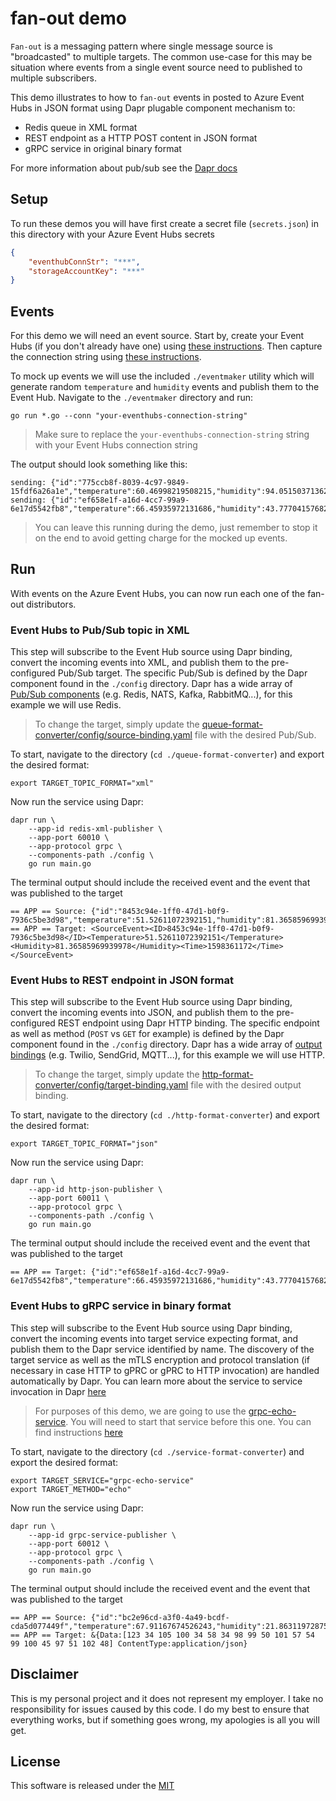 # fan-out demo 

`Fan-out` is a messaging pattern where single message source is "broadcasted" to multiple targets. The common use-case for this may be situation where events from a single event source need to published to multiple subscribers.

This demo illustrates to how to `fan-out` events in posted to Azure Event Hubs in JSON format using Dapr plugable component mechanism to:

* Redis queue in XML format 
* REST endpoint as a HTTP POST content in JSON format 
* gRPC service in original binary format 

For more information about pub/sub see the [Dapr docs](https://github.com/dapr/docs/tree/master/concepts/publish-subscribe-messaging)

## Setup 

To run these demos you will have first create a secret file (`secrets.json`) in this directory with your Azure Event Hubs secrets

```json
{
    "eventhubConnStr": "***",
    "storageAccountKey": "***"
}
```

## Events 

For this demo we will need an event source. Start by, create your Event Hubs (if you don't already have one) using [these instructions](https://docs.microsoft.com/en-us/azure/event-hubs/event-hubs-create). Then capture the connection string using [these instructions](https://docs.microsoft.com/en-us/azure/event-hubs/event-hubs-get-connection-string). 

To mock up events we will use the included `./eventmaker` utility which will generate random `temperature` and `humidity` events and publish them to the Event Hub. Navigate to the `./eventmaker` directory and run:

```shell
go run *.go --conn "your-eventhubs-connection-string"
```

> Make sure to replace the `your-eventhubs-connection-string` string with your Event Hubs connection string

The output should look something like this:

```shell
sending: {"id":"775ccb8f-8039-4c97-9849-15fdf6a26a1e","temperature":60.46998219508215,"humidity":94.05150371362079,"time":1598373738}
sending: {"id":"ef658e1f-a16d-4cc7-99a9-6e17d5542fb8","temperature":66.45935972131686,"humidity":43.77704157682614,"time":1598373740}
```

> You can leave this running during the demo, just remember to stop it on the end to avoid getting charge for the mocked up events. 

## Run 

With events on the Azure Event Hubs, you can now run each one of the fan-out distributors.

### Event Hubs to Pub/Sub topic in XML

This step will subscribe to the Event Hub source using Dapr binding, convert the incoming events into XML, and publish them to the pre-configured Pub/Sub target. The specific Pub/Sub is defined by the Dapr component found in the `./config` directory. Dapr has a wide array of [Pub/Sub components](https://github.com/dapr/components-contrib/tree/master/pubsub#pub-sub) (e.g. Redis, NATS, Kafka, RabbitMQ...), for this example we will use Redis. 

> To change the target, simply update the [queue-format-converter/config/source-binding.yaml](./queue-format-converter/config/source-binding.yaml) file with the desired Pub/Sub.

To start, navigate to the directory (`cd ./queue-format-converter`) and export the desired format:

```shell
export TARGET_TOPIC_FORMAT="xml" 
```

Now run the service using Dapr:

```shell
dapr run \
    --app-id redis-xml-publisher \
    --app-port 60010 \
    --app-protocol grpc \
    --components-path ./config \
    go run main.go
```

The terminal output should include the received event and the event that was published to the target

```shell
== APP == Source: {"id":"8453c94e-1ff0-47d1-b0f9-7936c5be3d98","temperature":51.52611072392151,"humidity":81.36585969939978,"time":1598361172}
== APP == Target: <SourceEvent><ID>8453c94e-1ff0-47d1-b0f9-7936c5be3d98</ID><Temperature>51.52611072392151</Temperature><Humidity>81.36585969939978</Humidity><Time>1598361172</Time></SourceEvent>
```

### Event Hubs to REST endpoint in JSON format

This step will subscribe to the Event Hub source using Dapr binding, convert the incoming events into JSON, and publish them to the pre-configured REST endpoint using Dapr HTTP binding. The specific endpoint as well as method (`POST` vs `GET` for example) is defined by the Dapr component found in the `./config` directory. Dapr has a wide array of [output bindings](https://github.com/dapr/docs/tree/master/concepts/bindings#supported-bindings-and-specs) (e.g. Twilio, SendGrid, MQTT...), for this example we will use HTTP. 

> To change the target, simply update the [http-format-converter/config/target-binding.yaml](./http-format-converter/config/target-binding.yaml) file with the desired output binding.

To start, navigate to the directory (`cd ./http-format-converter`) and export the desired format:

```shell
export TARGET_TOPIC_FORMAT="json" 
```

Now run the service using Dapr:

```shell
dapr run \
    --app-id http-json-publisher \
    --app-port 60011 \
    --app-protocol grpc \
    --components-path ./config \
    go run main.go
```

The terminal output should include the received event and the event that was published to the target

```shell
== APP == Target: {"id":"ef658e1f-a16d-4cc7-99a9-6e17d5542fb8","temperature":66.45935972131686,"humidity":43.77704157682614,"time":1598373740}
```

### Event Hubs to gRPC service in binary format 

This step will subscribe to the Event Hub source using Dapr binding, convert the incoming events into target service expecting format, and publish them to the Dapr service identified by name. The discovery of the target service as well as the mTLS encryption and protocol translation (if necessary in case HTTP to gPRC or gPRC to HTTP invocation) are handled automatically by Dapr. You can learn more about the service to service invocation in Dapr [here](https://github.com/dapr/docs/blob/master/concepts/service-invocation/README.md#service-invocation)

> For purposes of this demo, we are going to use the [grpc-echo-service](../grpc-echo-service). You will need to start that service before this one. You can find instructions [here](../grpc-echo-service)

To start, navigate to the directory (`cd ./service-format-converter`) and export the desired format:

```shell
export TARGET_SERVICE="grpc-echo-service"
export TARGET_METHOD="echo"
```

Now run the service using Dapr:

```shell
dapr run \
    --app-id grpc-service-publisher \
    --app-port 60012 \
    --app-protocol grpc \
    --components-path ./config \
    go run main.go
```

The terminal output should include the received event and the event that was published to the target

```shell
== APP == Source: {"id":"bc2e96cd-a3f0-4a49-bcdf-cda5d077449f","temperature":67.91167674526243,"humidity":21.8631197287505,"time":1598376230}
== APP == Target: &{Data:[123 34 105 100 34 58 34 98 99 50 101 57 54 99 100 45 97 51 102 48] ContentType:application/json}
```

## Disclaimer

This is my personal project and it does not represent my employer. I take no responsibility for issues caused by this code. I do my best to ensure that everything works, but if something goes wrong, my apologies is all you will get.

## License

This software is released under the [MIT](./LICENSE)
